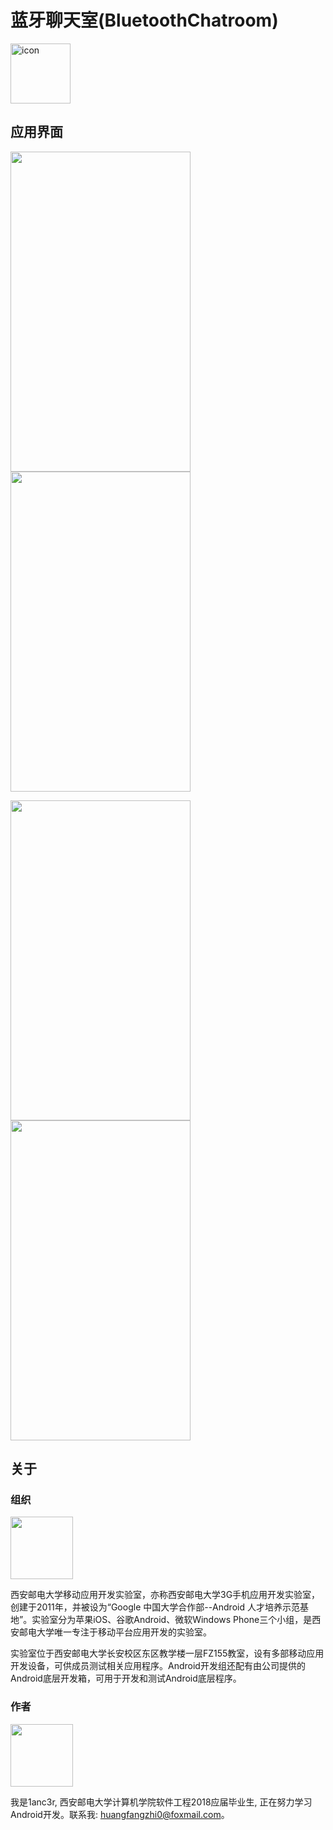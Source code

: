 # 蓝牙聊天室(BluetoothChatroom)
<img src="https://github.com/1anc3r/BluetoothChatroom/blob/master/app/src/main/res/mipmap-xxxhdpi/ic_launcher.png" width = "96" height = "96" alt="icon"/>

## 应用界面
<img src="https://github.com/1anc3r/BluetoothChatroom/blob/master/screenshot/%E5%9B%BE%E7%89%871.png" width = "288" height = "512" alt="" /><img src="https://github.com/1anc3r/BluetoothChatroom/blob/master/screenshot/%E5%9B%BE%E7%89%872.png" width = "288" height = "512" alt="" />

<img src="https://github.com/1anc3r/BluetoothChatroom/blob/master/screenshot/%E5%9B%BE%E7%89%873.png" width = "288" height = "512" alt="" /><img src="https://github.com/1anc3r/BluetoothChatroom/blob/master/screenshot/%E5%9B%BE%E7%89%874.png" width = "288" height = "512" alt="" />

## 关于
### 组织
<img src="http://o7gy5l0ax.bkt.clouddn.com/ic_xiyoumobile.png" width = "100" height = "100" alt=""/>

西安邮电大学移动应用开发实验室，亦称西安邮电大学3G手机应用开发实验室，创建于2011年，并被设为“Google 中国大学合作部--Android 人才培养示范基地”。实验室分为苹果iOS、谷歌Android、微软Windows Phone三个小组，是西安邮电大学唯一专注于移动平台应用开发的实验室。

实验室位于西安邮电大学长安校区东区教学楼一层FZ155教室，设有多部移动应用开发设备，可供成员测试相关应用程序。Android开发组还配有由公司提供的Android底层开发箱，可用于开发和测试Android底层程序。

### 作者
<img src="http://o7gy5l0ax.bkt.clouddn.com/ic_lancer.jpg" width = "100" height = "100" alt=""/>

我是1anc3r, 西安邮电大学计算机学院软件工程2018应届毕业生, 正在努力学习Android开发。联系我: huangfangzhi0@foxmail.com。

